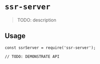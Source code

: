 # `ssr-server`

> TODO: description

## Usage

```
const ssrServer = require('ssr-server');

// TODO: DEMONSTRATE API
```
